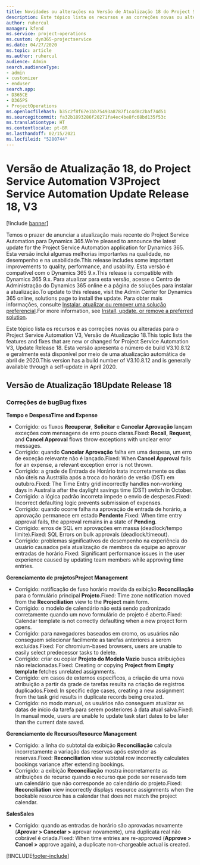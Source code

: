 ```yaml
---
title: Novidades ou alterações na Versão de Atualização 18 do Project Service Automation V3
description: Este tópico lista os recursos e as correções novas ou alteradas disponíveis na Versão de Atualização 18 do Project Service Automation V3.
author: ruhercul
manager: kfend
ms.service: project-operations
ms.custom: dyn365-projectservice
ms.date: 04/27/2020
ms.topic: article
ms.author: ruhercul
audience: Admin
search.audienceType:
- admin
- customizer
- enduser
search.app:
- D365CE
- D365PS
- ProjectOperations
ms.openlocfilehash: b35c2f8f67e1bb75493a8787f1c4d8c2baf74d51
ms.sourcegitcommit: fa32b1893286f20271fa4ec4be8fc68bd135f53c
ms.translationtype: HT
ms.contentlocale: pt-BR
ms.lasthandoff: 02/15/2021
ms.locfileid: "5280744"
---
```

# <a name="project-service-automation-update-release-18-v3"></a><span data-ttu-id="df72d-103">Versão de Atualização 18, do Project Service Automation V3</span><span class="sxs-lookup"><span data-stu-id="df72d-103">Project Service Automation Update Release 18, V3</span></span>

[!include [banner](../includes/psa-now-project-operations.md)]

<span data-ttu-id="df72d-104">Temos o prazer de anunciar a atualização mais recente do Project Service Automation para Dynamics 365.</span><span class="sxs-lookup"><span data-stu-id="df72d-104">We’re pleased to announce the latest update for the Project Service Automation application for Dynamics 365.</span></span> <span data-ttu-id="df72d-105">Esta versão inclui algumas melhorias importantes na qualidade, no desempenho e na usabilidade.</span><span class="sxs-lookup"><span data-stu-id="df72d-105">This release includes some important improvements to quality, performance, and usability.</span></span> <span data-ttu-id="df72d-106">Esta versão é compatível com o Dynamics 365 9.x.</span><span class="sxs-lookup"><span data-stu-id="df72d-106">This release is compatible with Dynamics 365 9.x.</span></span> <span data-ttu-id="df72d-107">Para atualizar para esta versão, acesse o Centro de Administração do Dynamics 365 online e a página de soluções para instalar a atualização.</span><span class="sxs-lookup"><span data-stu-id="df72d-107">To update to this release, visit the Admin Center for Dynamics 365 online, solutions page to install the update.</span></span> <span data-ttu-id="df72d-108">Para obter mais informações, consulte [Instalar, atualizar ou remover uma solução preferencial](https://docs.microsoft.com/power-platform/admin/install-remove-preferred-solution).</span><span class="sxs-lookup"><span data-stu-id="df72d-108">For more information, see [Install, update, or remove a preferred solution](https://docs.microsoft.com/power-platform/admin/install-remove-preferred-solution).</span></span>

<span data-ttu-id="df72d-109">Este tópico lista os recursos e as correções novas ou alteradas para o Project Service Automation V3, Versão de Atualização 18.</span><span class="sxs-lookup"><span data-stu-id="df72d-109">This topic lists the features and fixes that are new or changed for Project Service Automation V3, Update Release 18.</span></span> <span data-ttu-id="df72d-110">Esta versão apresenta o número de build V3.10.8.12 e geralmente está disponível por meio de uma atualização automática de abril de 2020.</span><span class="sxs-lookup"><span data-stu-id="df72d-110">This version has a build number of V3.10.8.12 and is generally available through a self-update in April 2020.</span></span>

## <a name="update-release-18"></a><span data-ttu-id="df72d-111">Versão de Atualização 18</span><span class="sxs-lookup"><span data-stu-id="df72d-111">Update Release 18</span></span>

### <a name="bug-fixes"></a><span data-ttu-id="df72d-112">Correções de bug</span><span class="sxs-lookup"><span data-stu-id="df72d-112">Bug fixes</span></span>

<span data-ttu-id="df72d-113">**Tempo e Despesa**</span><span class="sxs-lookup"><span data-stu-id="df72d-113">**Time and Expense**</span></span>

- <span data-ttu-id="df72d-114">Corrigido: os fluxos **Recuperar**, **Solicitar** e **Cancelar Aprovação** lançam exceções com mensagens de erro pouco claras.</span><span class="sxs-lookup"><span data-stu-id="df72d-114">Fixed: **Recall**, **Request**, and **Cancel Approval** flows throw exceptions with unclear error messages.</span></span>
- <span data-ttu-id="df72d-115">Corrigido: quando **Cancelar Aprovação** falha em uma despesa, um erro de exceção relevante não é lançado.</span><span class="sxs-lookup"><span data-stu-id="df72d-115">Fixed: When **Cancel Approval** fails for an expense, a relevant exception error is not thrown.</span></span>
- <span data-ttu-id="df72d-116">Corrigido: a grade de Entrada de Horário trata incorretamente os dias não úteis na Austrália após a troca do horário de verão (DST) em outubro.</span><span class="sxs-lookup"><span data-stu-id="df72d-116">Fixed: The Time Entry grid incorrectly handles non-working days in Australia after the daylight savings time (DST) switch in October.</span></span>
- <span data-ttu-id="df72d-117">Corrigido: a lógica padrão incorreta impede o envio de despesas.</span><span class="sxs-lookup"><span data-stu-id="df72d-117">Fixed: Incorrect defaulting logic prevents submission of expenses.</span></span>
- <span data-ttu-id="df72d-118">Corrigido: quando ocorre falha na aprovação de entrada de horário, a aprovação permanece em estado **Pendente**.</span><span class="sxs-lookup"><span data-stu-id="df72d-118">Fixed: When time entry approval fails, the approval remains in a state of **Pending**.</span></span>
- <span data-ttu-id="df72d-119">Corrigido: erros de SQL em aprovações em massa (deadlock/tempo limite).</span><span class="sxs-lookup"><span data-stu-id="df72d-119">Fixed: SQL Errors on bulk approvals (deadlock/timeout).</span></span>
- <span data-ttu-id="df72d-120">Corrigido: problemas significativos de desempenho na experiência do usuário causados pela atualização de membros da equipe ao aprovar entradas de horário.</span><span class="sxs-lookup"><span data-stu-id="df72d-120">Fixed: Significant performance issues in the user experience caused by updating team members while approving time entries.</span></span>

<span data-ttu-id="df72d-121">**Gerenciamento de projetos**</span><span class="sxs-lookup"><span data-stu-id="df72d-121">**Project Management**</span></span>

- <span data-ttu-id="df72d-122">Corrigido: notificação de fuso horário movida da exibição **Reconciliação** para o formulário principal **Projeto**.</span><span class="sxs-lookup"><span data-stu-id="df72d-122">Fixed: Time zone notification moved from the **Reconciliation** view to the **Project** main form.</span></span>
- <span data-ttu-id="df72d-123">Corrigido: o modelo de calendário não está sendo padronizado corretamente quando um novo formulário de projeto é aberto.</span><span class="sxs-lookup"><span data-stu-id="df72d-123">Fixed: Calendar template is not correctly defaulting when a new project form opens.</span></span>
- <span data-ttu-id="df72d-124">Corrigido: para navegadores baseados em cromo, os usuários não conseguem selecionar facilmente as tarefas anteriores a serem excluídas.</span><span class="sxs-lookup"><span data-stu-id="df72d-124">Fixed: For chromium-based browsers, users are unable to easily select predecessor tasks to delete.</span></span>
- <span data-ttu-id="df72d-125">Corrigido: criar ou copiar **Projeto do Modelo Vazio** busca atribuições não relacionadas.</span><span class="sxs-lookup"><span data-stu-id="df72d-125">Fixed: Creating or copying **Project from Empty template** fetches unrelated assignments.</span></span>
- <span data-ttu-id="df72d-126">Corrigido: em casos de externos específicos, a criação de uma nova atribuição a partir da grade de tarefas resulta na criação de registros duplicados.</span><span class="sxs-lookup"><span data-stu-id="df72d-126">Fixed: In specific edge cases, creating a new assignment from the task grid results in duplicate records being created.</span></span>
- <span data-ttu-id="df72d-127">Corrigido: no modo manual, os usuários não conseguem atualizar as datas de início da tarefa para serem posteriores à data atual salva.</span><span class="sxs-lookup"><span data-stu-id="df72d-127">Fixed: In manual mode, users are unable to update task start dates to be later than the current date saved.</span></span>

<span data-ttu-id="df72d-128">**Gerenciamento de Recursos**</span><span class="sxs-lookup"><span data-stu-id="df72d-128">**Resource Management**</span></span>

- <span data-ttu-id="df72d-129">Corrigido: a linha do subtotal da exibição **Reconciliação** calcula incorretamente a variação das reservas após estender as reservas.</span><span class="sxs-lookup"><span data-stu-id="df72d-129">Fixed: **Reconciliation** view subtotal row incorrectly calculates bookings variance after extending bookings.</span></span>
- <span data-ttu-id="df72d-130">Corrigido: a exibição **Reconciliação** mostra incorretamente as atribuições de recurso quando o recurso que pode ser reservado tem um calendário que não corresponde ao calendário do projeto.</span><span class="sxs-lookup"><span data-stu-id="df72d-130">Fixed: **Reconciliation** view incorrectly displays resource assignments when the bookable resource has a calendar that does not match the project calendar.</span></span>

<span data-ttu-id="df72d-131">**Sales**</span><span class="sxs-lookup"><span data-stu-id="df72d-131">**Sales**</span></span>

- <span data-ttu-id="df72d-132">Corrigido: quando as entradas de horário são aprovadas novamente (**Aprovar > Cancelar >** aprovar novamente), uma duplicata real não cobrável é criada.</span><span class="sxs-lookup"><span data-stu-id="df72d-132">Fixed: When time entries are re-approved (**Approve > Cancel >** approve again), a duplicate non-chargeable actual is created.</span></span>


[!INCLUDE[footer-include](../includes/footer-banner.md)]